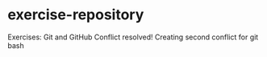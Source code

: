 # exercise-repository
Exercises: Git and GitHub
Conflict resolved!
Creating second conflict for git bash
